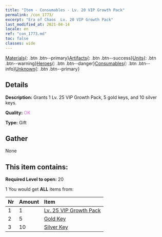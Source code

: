 ```yaml
---
title: "Item - Consumables - Lv. 20 VIP Growth Pack"
permalink: /con_1773/
excerpt: "Era of Chaos  Lv. 20 VIP Growth Pack"
last_modified_at: 2021-04-14
locale: en
ref: "con_1773.md"
toc: false
classes: wide
---
```

 [Materials](/Items/){: .btn .btn--primary}[Artifacts](/Items/Artifacts/){: .btn .btn--success}[Units](/Items/Units/){: .btn .btn--warning}[Heroes](/Items/Heroes/){: .btn .btn--danger}[Consumables](/Items/Consumables/){: .btn .btn--info}[Unknown](/Items/Unknown/){: .btn .btn--primary}

## Details
 **Description:** Grants 1 Lv. 25 VIP Growth Pack, 5 gold keys, and 10 silver keys.

 **Quality:** <span style="color: #DA70D6">OK</span>

 **Type:** Gift

## Gather

  None

## This item contains:

 **Required Level to open:** 20

 1 You would get **ALL** items  from:

  | Nr | Amount |     Item    |
  |:---|:-------|:------------|
  | 1 | 1 | [Lv. 25 VIP Growth Pack](/Items/con_1774/) | 
  | 2 | 5 | [Gold Key](/Items/con_783/) | 
  | 3 | 10 | [Silver Key](/Items/con_693/) | 
